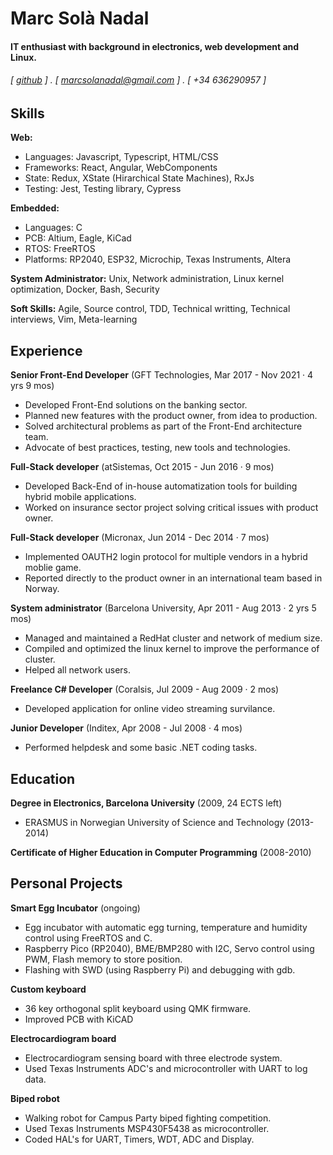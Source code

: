 Marc Solà Nadal
======

#### IT enthusiast with background in electronics, web development and Linux.
###### [ [github](https://github.com/marcsolanadal) ] . [ marcsolanadal@gmail.com ] . [ +34 636290957 ]

Skills
------
**Web:**  
  - Languages: Javascript, Typescript, HTML/CSS
  - Frameworks: React, Angular, WebComponents
  - State: Redux, XState (Hirarchical State Machines), RxJs
  - Testing: Jest, Testing library, Cypress

**Embedded:** 
  - Languages: C
  - PCB: Altium, Eagle, KiCad
  - RTOS: FreeRTOS
  - Platforms: RP2040, ESP32, Microchip, Texas Instruments, Altera

**System Administrator:** Unix, Network administration, Linux kernel optimization, Docker, Bash, Security

**Soft Skills:** Agile, Source control, TDD, Technical writting, Technical interviews, Vim, Meta-learning


Experience
---------
**Senior Front-End Developer** (GFT Technologies, Mar 2017 - Nov 2021 · 4 yrs 9 mos)
- Developed Front-End solutions on the banking sector. 
- Planned new features with the product owner, from idea to production.
- Solved architectural problems as part of the Front-End architecture team.
- Advocate of best practices, testing, new tools and technologies.

**Full-Stack developer** (atSistemas, Oct 2015 - Jun 2016 · 9 mos)
- Developed Back-End of in-house automatization tools for building hybrid mobile applications. 
- Worked on insurance sector project solving critical issues with product owner.

**Full-Stack developer** (Micronax, Jun 2014 - Dec 2014 · 7 mos)
- Implemented OAUTH2 login protocol for multiple vendors in a hybrid moblie game.
- Reported directly to the product owner in an international team based in Norway.

**System administrator** (Barcelona University, Apr 2011 - Aug 2013 · 2 yrs 5 mos)
- Managed and maintained a RedHat cluster and network of medium size.
- Compiled and optimized the linux kernel to improve the performance of cluster.
- Helped all network users.

**Freelance C# Developer** (Coralsis, Jul 2009 - Aug 2009 · 2 mos)
- Developed application for online video streaming survilance.

**Junior Developer** (Inditex, Apr 2008 - Jul 2008 · 4 mos)
- Performed helpdesk and some basic .NET coding tasks.

Education
---------
**Degree in Electronics, Barcelona University** (2009, 24 ECTS left)

- ERASMUS in Norwegian University of Science and Technology (2013-2014)

**Certificate of Higher Education in Computer Programming** (2008-2010)


Personal Projects
--------

**Smart Egg Incubator** (ongoing)
- Egg incubator with automatic egg turning, temperature and humidity control using FreeRTOS and C.
- Raspberry Pico (RP2040), BME/BMP280 with I2C, Servo control using PWM, Flash memory to store position.
- Flashing with SWD (using Raspberry Pi) and debugging with gdb. 

**Custom keyboard**
- 36 key orthogonal split keyboard using QMK firmware.
- Improved PCB with KiCAD

**Electrocardiogram board**
- Electrocardiogram sensing board with three electrode system.
- Used Texas Instruments ADC's and microcontroller with UART to log data.

**Biped robot**
- Walking robot for Campus Party biped fighting competition.
- Used Texas Instruments MSP430F5438 as microcontroller.
- Coded HAL's for UART, Timers, WDT, ADC and Display.
